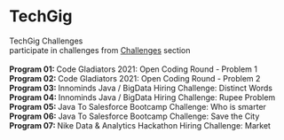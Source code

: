 # TechGig
TechGig Challenges
<br/>
participate in challenges from [Challenges](https://www.techgig.com/challenge) section
<br/>
<br/> <b> Program 01: </b> Code Gladiators 2021: Open Coding Round - Problem 1
<br/> <b> Program 02: </b> Code Gladiators 2021: Open Coding Round - Problem 2
<br/> <b> Program 03: </b> Innominds Java / BigData Hiring Challenge: Distinct Words
<br/> <b> Program 04: </b> Innominds Java / BigData Hiring Challenge: Rupee Problem
<br/> <b> Program 05: </b> Java To Salesforce Bootcamp Challenge: Who is smarter
<br/> <b> Program 06: </b> Java To Salesforce Bootcamp Challenge: Save the City
<br/> <b> Program 07: </b> Nike Data & Analytics Hackathon Hiring Challenge: Market